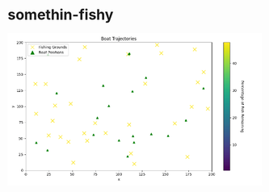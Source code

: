 # somethin-fishy

<p align="center">
  <img src="visualizations/boat_trajectories_update.gif" alt="Boat Trajectories" width="800"/>
</p>
